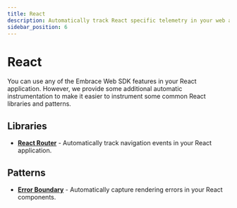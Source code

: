 ```yaml
---
title: React  
description: Automatically track React specific telemetry in your web app with Embrace
sidebar_position: 6
---
```


# React

You can use any of the Embrace Web SDK features in your React application. However, we provide some additional automatic  
instrumentation to make it easier to instrument some common React libraries and patterns.

## Libraries

* **[React Router](./react-router.md)** - Automatically track navigation events in your React application.

## Patterns

* **[Error Boundary](./error-boundary.md)** - Automatically capture rendering errors in your React components.